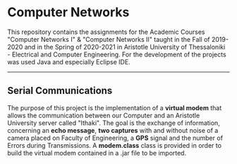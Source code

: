 # Computer Networks

This repository contains the assignments for the Academic Courses "Computer Networks I" & "Computer Networks II" taught in the Fall of 2019-2020 and in the Spring of 2020-2021 in Aristotle University of Thessaloniki - Electrical and Computer Engineering. For the development of the projects was used Java and especially Eclipse IDE.



---

## Serial Communications

The purpose of this project is the implementation of a **virtual modem** that allows the communication between our Computer and an Aristotle University server called "Ithaki". The goal is the exchange of information, concerning an **echo message**, **two captures** with and without noise of a camera placed on Faculty of Engineering, a **GPS** signal and the number of Errors during Transmissions. A **modem.class** class is provided in order to build the virtual modem contained in a .jar file to be imported.

